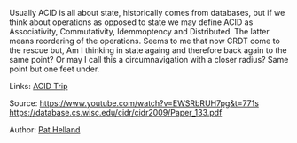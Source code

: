 Usually ACID is all about state, historically comes from databases, but if we think about operations as opposed to state we may define ACID as Associativity, Commutativity, Idemmoptency and Distributed. The latter means reordering of the operations. Seems to me that now CRDT come to the rescue but, Am I thinking in state againg and therefore back again to the same point? Or may I call this a circumnavigation with a closer radius? Same point but one feet under.

Links:
[ACID Trip](acid_trip.md)

Source:
https://www.youtube.com/watch?v=EWSRbRUH7pg&t=771s
https://database.cs.wisc.edu/cidr/cidr2009/Paper_133.pdf

Author:
[Pat Helland](../authors/pat_helland.md)